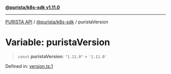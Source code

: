 [**@purista/k8s-sdk v1.11.0**](../README.md)

***

[PURISTA API](../../../packages.md) / [@purista/k8s-sdk](../README.md) / puristaVersion

# Variable: puristaVersion

> `const` **puristaVersion**: `"1.11.0"` = `'1.11.0'`

Defined in: [version.ts:1](https://github.com/puristajs/purista/blob/master/packages/k8s-sdk/src/version.ts#L1)
